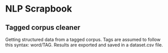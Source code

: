 # NLP Scrapbook

## Tagged corpus cleaner
Getting structured data from a tagged corpus. Tags are assumed to follow this syntax: word/TAG. Results are exported and saved in a dataset.csv file.

